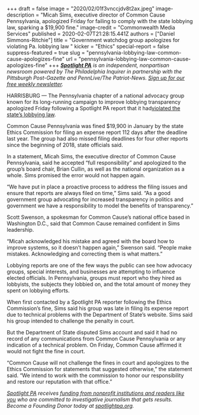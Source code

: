 +++
draft = false
image = "2020/02/01f3vnccjdv8t2ax.jpeg"
image-description = "Micah Sims, executive director of Common Cause Pennsylvania, apologized Friday for failing to comply with the state lobbying law, sparking a $19,900 fine."
image-credit = "Commonwealth Media Services"
published = 2020-02-07T21:28:15.441Z
authors = ["Daniel Simmons-Ritchie"]
title = "Government watchdog group apologizes for violating Pa. lobbying law  "
kicker = "Ethics"
special-report = false
suppress-featured = true
slug = "pennsylvania-lobbying-law-common-cause-apologizes-fine"
url = "pennsylvania-lobbying-law-common-cause-apologizes-fine"
+++
<a href="https://www.spotlightpa.org/"><i><b>Spotlight PA</b></i></a><i> is an independent, nonpartisan newsroom powered by The Philadelphia Inquirer in partnership with the Pittsburgh Post-Gazette and PennLive/The Patriot-News. </i><a href="https://www.spotlightpa.org/" target=_blank><i>Sign up for our free weekly newsletter</i></a><i>.</i>

HARRISBURG — The Pennsylvania chapter of a national advocacy group known for its long-running campaign to improve lobbying transparency apologized Friday following a Spotlight PA report that it had[violated the state’s lobbying law](https://www.spotlightpa.org/news/2020/02/pennsylvania-lobbying-law-ethics-commission-fine-common-cause/ "https\://www.spotlightpa.org/news/2020/02/pennsylvania-lobbying-law-ethics-commission-fine-common-cause/").

Common Cause Pennsylvania was fined $19,900 in January by the state Ethics Commission for filing an expense report 112 days after the deadline last year. The group had also missed filing deadlines for four other reports since the beginning of 2018, state officials said.

In a statement, Micah Sims, the executive director of Common Cause Pennsylvania, said he accepted “full responsibility” and apologized to the group’s board chair, Brian Cullin, as well as the national organization as a whole. Sims promised the error would not happen again.

“We have put in place a proactive process to address the filing issues and ensure that reports are always filed on time,” Sims said. “As a good government group advocating for increased transparency in politics and government we have a responsibility to model the benefits of transparency.”

Scott Swenson, a spokesman for Common Cause’s national office based in Washington D.C., said that Common Cause remained confident in Sims leadership.

“Micah acknowledged his mistake and agreed with the board how to improve systems, so it doesn’t happen again,” Swenson said. “People make mistakes. Acknowledging and correcting them is what matters.”

<script src="https://www.spotlightpa.org/embed.js" async></script><div data-spl-embed-version="1" data-spl-src="https://www.spotlightpa.org/embeds/newsletter/"></div>

Lobbying reports are one of the few ways the public can see how advocacy groups, special interests, and businesses are attempting to influence elected officials. In Pennsylvania, groups must report who they hired as lobbyists, the subjects they lobbied on, and the total amount of money they spent on lobbying efforts.

When first contacted by a Spotlight PA reporter following the Ethics Commission’s fine, Sims said his group was late in filing its expense report due to technical problems with the Department of State’s website. Sims said his group intended to challenge the penalty in court.

But the Department of State disputed Sims account and said it had no record of any communications from Common Cause Pennsylvania or any indication of a technical problem. On Friday, Common Cause affirmed it would not fight the fine in court.

“Common Cause will not challenge the fines in court and apologizes to the Ethics Commission for statements that suggested otherwise,” the statement said. “We intend to work with the commission to honor our responsibility and restore our reputation with that office.”

<script src="https://www.spotlightpa.org/embed.js" async></script><div data-spl-embed-version="1" data-spl-src="https://www.spotlightpa.org/embeds/tips/?tip_text=Know%20something%20about%20Pennsylvania%20lobbyists%20that%20we%20%3Ci%3Eneed%3C%2Fi%3E%20to%20know%20about%3F%20%3Cb%3ETell%20us%20below.%3C%2Fb%3E"></div>

<a href="https://www.spotlightpa.org/"><i>Spotlight PA</i></a><i> receives </i><a href="https://www.spotlightpa.org/support"><i>funding from nonprofit institutions and readers like you</i></a><i> who are committed to investigative journalism that gets results. Become a Founding Donor today at </i><a href="https://www.spotlightpa.org/"><i>spotlightpa.org</i></a><i>.</i>
